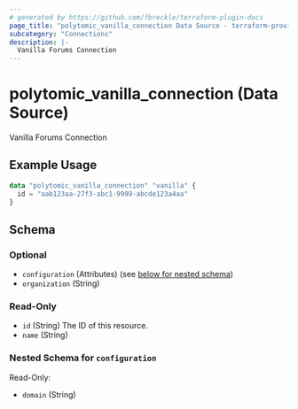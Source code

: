 ```yaml
---
# generated by https://github.com/fbreckle/terraform-plugin-docs
page_title: "polytomic_vanilla_connection Data Source - terraform-provider-polytomic"
subcategory: "Connections"
description: |-
  Vanilla Forums Connection
---
```


# polytomic_vanilla_connection (Data Source)

Vanilla Forums Connection

## Example Usage

```terraform
data "polytomic_vanilla_connection" "vanilla" {
  id = "aab123aa-27f3-abc1-9999-abcde123a4aa"
}
```

<!-- schema generated by tfplugindocs -->
## Schema

### Optional

- `configuration` (Attributes) (see [below for nested schema](#nestedatt--configuration))
- `organization` (String)

### Read-Only

- `id` (String) The ID of this resource.
- `name` (String)

<a id="nestedatt--configuration"></a>
### Nested Schema for `configuration`

Read-Only:

- `domain` (String)


